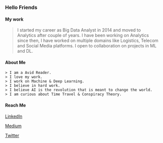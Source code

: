### Hello Friends

#### My work

   >I started my career as Big Data Analyst in 2014 and moved to Analytics after couple of years. I have been working on Analytics since then, I have worked on multiple domains like Logistics, Telecom and Social Media platforms. I open to collaboration on projects in ML and DL.

#### About Me

    > I am a Avid Reader.
    > I love my work.
    > I work on Machine & Deep Learning.
    > I believe in hard work.
    > I believe AI is the revolution that is meant to change the world.
    > I am curious about Time Travel & Conspiracy Theory.
    
#### Reach Me

 [LinkedIn](http://linkedin.com/in/mayur-jain-software-engineer/)
 
 [Medium](https://medium.com/@mayur87545)
 
 [Twitter](https://twitter.com/mayur__22/)
